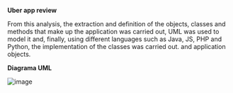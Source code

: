**Uber app review**

From this analysis, the extraction and definition of the objects, classes and methods that make up the application was carried out, UML was used to model it and, finally, using different languages such as Java, JS, PHP and Python, the implementation of the classes was carried out. and application objects.

**Diagrama UML**

![image](https://user-images.githubusercontent.com/58452664/98608463-3d705c00-22b9-11eb-8a25-056563802cc0.png)




